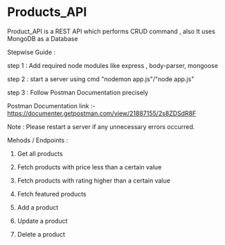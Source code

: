 # Products_API
Product_API is a REST API which performs CRUD command , also It uses MongoDB as a Database


Stepwise Guide :

step 1 : Add required node modules like express , body-parser, mongoose 

step 2 : start a server using cmd "nodemon app.js"/"node app.js"

step 3 : Follow Postman Documentation precisely

Postman Documentation link :- https://documenter.getpostman.com/view/21887155/2s8ZDSdR8F

Note : Please restart a server if any unnecessary errors occurred.

Mehods / Endpoints :

1) Get all products

2) Fetch products with price less than a certain value

3) Fetch products with rating higher than a certain value

4) Fetch featured products

5) Add a product

6) Update a product

7) Delete a product

